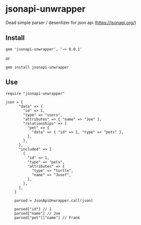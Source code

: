 # jsonapi-unwrapper
Dead simple parser / deserilizer for json api (https://jsonapi.org/)

## Install

``` 
gem 'jsonapi-unwrapper', '~> 0.0.1'
```
or
```
gem install jsonapi-unwrapper
```

## Use
```
require "jsonapi-unwrapper"

json = {
      "data" => {
        "id" => 1,
        "type" => "users",
        "attributes" => { "name" => "Joe" },
        "relationships" => {
          "pet" => {
            "data" => { "id" => 1, "type" => "pets" },
          },
        },
      },
      "included" => [
        {
          "id" => 1,
          "type" => "pets",
          "attributes" => {
            "type" => "turtle",
            "name" => "Josef",
          },
        },
      ],
    }
    
    parsed = JsonApiUnwrapper.call(json)

    parsed["id"] // 1
    parsed["name"] // Joe
    parsed["pet"]["name"] // Frank
```